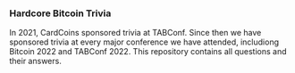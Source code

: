 ### Hardcore Bitcoin Trivia

In 2021, CardCoins sponsored trivia at TABConf. Since then we have sponsored trivia at every major conference we have attended, includiong Bitcoin 2022 and TABConf 2022. This repository contains all questions and their answers.
